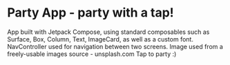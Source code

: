 # Party App - party with a tap!

App built with Jetpack Compose, using standard composables such as Surface, Box, Column, Text, ImageCard, as well as a custom font. 
NavController used for navigation between two screens. 
Image used from a freely-usable images source - unsplash.com
Tap to party :) 
